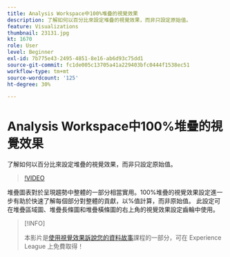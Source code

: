 ```yaml
---
title: Analysis Workspace中100%堆疊的視覺效果
description: 了解如何以百分比來設定堆疊的視覺效果，而非只設定原始值。
feature: Visualizations
thumbnail: 23131.jpg
kt: 1670
role: User
level: Beginner
exl-id: 7b775e43-2495-4851-8e16-ab6d93c75dd1
source-git-commit: fc1de005c13705a41a229403bfc0444f1538ec51
workflow-type: tm+mt
source-wordcount: '125'
ht-degree: 30%

---
```


# Analysis Workspace中100%堆疊的視覺效果

了解如何以百分比來設定堆疊的視覺效果，而非只設定原始值。

>[!VIDEO](https://video.tv.adobe.com/v/23131/?quality=12&learn=on)

堆疊圖表對於呈現趨勢中整體的一部分相當實用。100%堆疊的視覺效果設定進一步有助於快速了解每個部分對整體的貢獻，以%值計算，而非原始值。 此設定可在堆疊區域圖、堆疊長條圖和堆疊橫條圖的右上角的視覺效果設定齒輪中使用。

>[!INFO]
>
> 本影片是[使用視覺效果訴說您的資料故事](https://experienceleague.adobe.com/?recommended=Analytics-U-1-2021.1.visualizations)課程的一部分，可在 Experience League 上免費取得！
